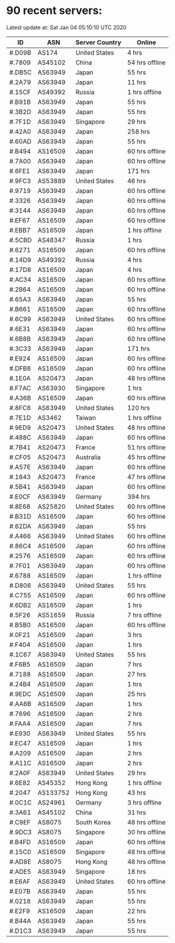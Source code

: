 # 90 recent servers:

Latest update at: Sat Jan 04 05:10:10 UTC 2020

| ID | ASN | Server Country | Online |
| -- | --- | -------------- | ------ |
| #.D09B | AS174 | United States | 4 hrs |
| #.7809 | AS45102 | China | 54 hrs offline |
| #.DB5C | AS63949 | Japan | 55 hrs |
| #.2A79 | AS63949 | Japan | 11 hrs |
| #.15CF | AS49392 | Russia | 1 hrs offline |
| #.B91B | AS63949 | Japan | 55 hrs |
| #.3B2D | AS63949 | Japan | 55 hrs |
| #.7F1D | AS63949 | Singapore | 29 hrs |
| #.42A0 | AS63949 | Japan | 258 hrs |
| #.60AD | AS63949 | Japan | 55 hrs |
| #.B494 | AS16509 | Japan | 60 hrs offline |
| #.7A00 | AS63949 | Japan | 60 hrs offline |
| #.6FE1 | AS63949 | Japan | 171 hrs |
| #.9FC3 | AS53889 | United States | 46 hrs |
| #.9719 | AS63949 | Japan | 60 hrs offline |
| #.3326 | AS63949 | Japan | 60 hrs offline |
| #.3144 | AS63949 | Japan | 60 hrs offline |
| #.EF67 | AS16509 | Japan | 60 hrs offline |
| #.EBB7 | AS16509 | Japan | 1 hrs offline |
| #.5CBD | AS48347 | Russia | 1 hrs |
| #.6271 | AS16509 | Japan | 60 hrs offline |
| #.14D9 | AS49392 | Russia | 4 hrs |
| #.17D8 | AS16509 | Japan | 4 hrs |
| #.AC34 | AS16509 | Japan | 60 hrs offline |
| #.2B64 | AS16509 | Japan | 60 hrs offline |
| #.65A3 | AS63949 | Japan | 55 hrs |
| #.B661 | AS16509 | Japan | 60 hrs offline |
| #.6C99 | AS63949 | United States | 60 hrs offline |
| #.6E31 | AS63949 | Japan | 60 hrs offline |
| #.6B8B | AS63949 | Japan | 60 hrs offline |
| #.3C33 | AS63949 | Japan | 171 hrs |
| #.E924 | AS16509 | Japan | 60 hrs offline |
| #.DFB8 | AS16509 | Japan | 60 hrs offline |
| #.1E0A | AS20473 | Japan | 48 hrs offline |
| #.F7AC | AS63930 | Singapore | 1 hrs |
| #.A36B | AS16509 | Japan | 60 hrs offline |
| #.8FC6 | AS63949 | United States | 120 hrs |
| #.7E1D | AS3462 | Taiwan | 1 hrs offline |
| #.9ED9 | AS20473 | United States | 48 hrs offline |
| #.488C | AS63949 | Japan | 60 hrs offline |
| #.7B41 | AS20473 | France | 51 hrs offline |
| #.CF05 | AS20473 | Australia | 45 hrs offline |
| #.A57E | AS63949 | Japan | 60 hrs offline |
| #.1843 | AS20473 | France | 47 hrs offline |
| #.5B41 | AS63949 | Japan | 60 hrs offline |
| #.E0CF | AS63949 | Germany | 394 hrs |
| #.8E68 | AS25820 | United States | 60 hrs offline |
| #.B31D | AS16509 | Japan | 60 hrs offline |
| #.62DA | AS63949 | Japan | 55 hrs |
| #.A466 | AS63949 | United States | 60 hrs offline |
| #.86C4 | AS16509 | Japan | 60 hrs offline |
| #.2576 | AS16509 | Japan | 60 hrs offline |
| #.7F01 | AS63949 | Japan | 60 hrs offline |
| #.6788 | AS16509 | Japan | 1 hrs offline |
| #.D806 | AS63949 | United States | 55 hrs |
| #.C755 | AS16509 | Japan | 60 hrs offline |
| #.6DB2 | AS16509 | Japan | 1 hrs |
| #.5F26 | AS51659 | Russia | 7 hrs offline |
| #.B5B0 | AS16509 | Japan | 60 hrs offline |
| #.0F21 | AS16509 | Japan | 3 hrs |
| #.F404 | AS16509 | Japan | 1 hrs |
| #.1C67 | AS63949 | United States | 55 hrs |
| #.F6B5 | AS16509 | Japan | 7 hrs |
| #.7188 | AS16509 | Japan | 27 hrs |
| #.24B4 | AS16509 | Japan | 1 hrs |
| #.9EDC | AS16509 | Japan | 25 hrs |
| #.AA6B | AS16509 | Japan | 1 hrs |
| #.7696 | AS16509 | Japan | 2 hrs |
| #.FAA4 | AS16509 | Japan | 7 hrs |
| #.E930 | AS63949 | United States | 55 hrs |
| #.EC47 | AS16509 | Japan | 1 hrs |
| #.A209 | AS16509 | Japan | 2 hrs |
| #.A11C | AS16509 | Japan | 2 hrs |
| #.2A0F | AS63949 | United States | 29 hrs |
| #.6E82 | AS45352 | Hong Kong | 1 hrs offline |
| #.2047 | AS133752 | Hong Kong | 43 hrs |
| #.0C1C | AS24961 | Germany | 3 hrs offline |
| #.3A61 | AS45102 | China | 31 hrs |
| #.C9EF | AS8075 | South Korea | 48 hrs offline |
| #.9DC3 | AS8075 | Singapore | 30 hrs offline |
| #.B4FD | AS16509 | Japan | 60 hrs offline |
| #.15C0 | AS16509 | Singapore | 48 hrs offline |
| #.AD8E | AS8075 | Hong Kong | 48 hrs offline |
| #.ADE5 | AS63949 | Singapore | 18 hrs |
| #.E6AF | AS63949 | United States | 60 hrs offline |
| #.E07B | AS63949 | Japan | 55 hrs |
| #.0218 | AS63949 | Japan | 55 hrs |
| #.E2F9 | AS16509 | Japan | 22 hrs |
| #.B44A | AS63949 | Japan | 55 hrs |
| #.D1C3 | AS63949 | Japan | 55 hrs |

